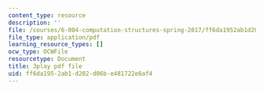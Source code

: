 ```yaml
---
content_type: resource
description: ''
file: /courses/6-004-computation-structures-spring-2017/ff6da1952ab1d202d06be481722e6af4_v-5w8ZDIa4w.pdf
file_type: application/pdf
learning_resource_types: []
ocw_type: OCWFile
resourcetype: Document
title: 3play pdf file
uid: ff6da195-2ab1-d202-d06b-e481722e6af4
---
```

